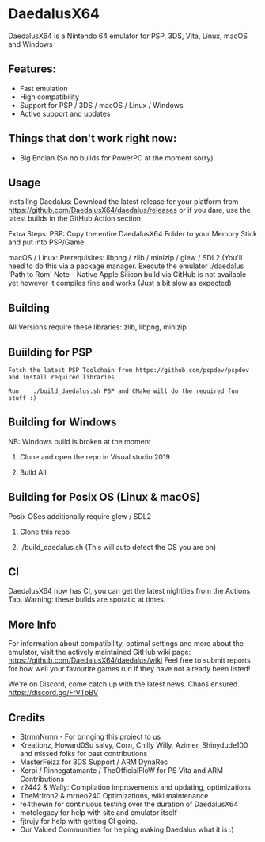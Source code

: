# DaedalusX64
 
DaedalusX64 is a Nintendo 64 emulator for PSP, 3DS, Vita, Linux, macOS and Windows
 
## Features:
 
- Fast emulation
- High compatibility
- Support for PSP / 3DS / macOS / Linux / Windows
- Active support and updates

## Things that don't work right now:
- Big Endian (So no builds for PowerPC at the moment sorry).
 
## Usage
 
Installing Daedalus:
Download the latest release for your platform from https://github.com/DaedalusX64/daedalus/releases or if you dare, use the latest builds in the GitHub Action section

Extra Steps:
PSP: Copy the entire DaedalusX64 Folder to your Memory Stick and put into PSP/Game

macOS / Linux:
 Prerequisites: libpng / zlib / minizip / glew / SDL2 (You'll need to do this via a package manager.
 Execute the emulator ./daedalus 'Path to Rom' 
Note - Native Apple Silicon build via GitHub is not available yet however it compiles fine and works (Just a bit slow as expected)
## Building
All Versions require these libraries: zlib, libpng, minizip
 ## Buiilding for PSP
    Fetch the latest PSP Toolchain from https://github.com/pspdev/pspdev and install required libraries
    
    Run    ./build_daedalus.sh PSP and CMake will do the required fun stuff :)

## Building for Windows 

NB: Windows build is broken at the moment 

1) Clone and open the repo in Visual studio 2019

2) Build All

## Building for Posix OS (Linux & macOS)
Posix OSes additionally require glew / SDL2

1) Clone this repo 

2) ./build_daedalus.sh (This will auto detect the OS you are on)
 
 ## CI
 DaedalusX64 now has CI, you can get the latest nightlies from the Actions Tab.
 Warning: these builds are sporatic at times.

## More Info
 
For information about compatibility, optimal settings and more about the emulator, visit the actively maintained GitHub wiki page: https://github.com/DaedalusX64/daedalus/wiki Feel free to submit reports for how well your favourite games run if they have not already been listed!
 
We're on Discord, come catch up with the latest news. Chaos ensured. https://discord.gg/FrVTpBV
 
## Credits
- StrmnNrmn - For bringing this project to us
- Kreationz, Howard0Su salvy, Corn, Chilly Willy, Azimer, Shinydude100 and missed folks for past contributions
- MasterFeizz for 3DS Support / ARM DynaRec
- Xerpi / Rinnegatamante / TheOfficialFloW for PS Vita and ARM Contributions
- z2442 & Wally: Compilation improvements and updating, optimizations
- TheMrIron2 & mrneo240 Optimizations, wiki maintenance
- re4thewin for continuous testing over the duration of DaedalusX64
- motolegacy for help with site and emulator itself
- fjtrujy for help with getting CI going.
- Our Valued Communities for helping making Daedalus what it is :)
